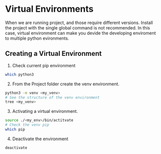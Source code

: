 # Virtual Environments
When we are running project, and those require different versions. Install the project with the single global command is not recommended. In this case, virtual environment can make you devide the developing enviroment to multiple python evironments. 

## Creating a Virtual Environment
1. Check current pip environment
```bash
which python3
```
2. From the Project folder create the venv environment.
```bash
python3 -m venv <my_venv>
# See the structure of the venv environment
tree <my_venv>
```
3. Activating a virtual environment. 
```bash
source ./<my_env>/bin/actitvate
# Check the venv pip
which pip
```
4. Deactivate the environment
```bash
deactivate
```
